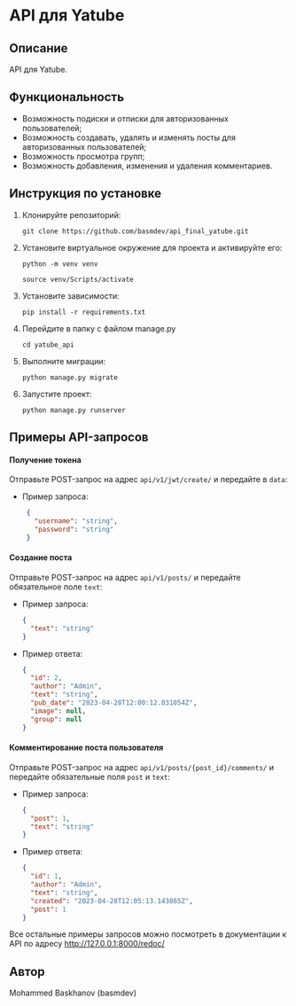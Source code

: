 # API для Yatube

## Описание

API для Yatube.

## Функциональность

- Возможность подиски и отписки для авторизованных пользователей;
- Возможность создавать, удалять и изменять посты для авторизованных пользователей;
- Возможность просмотра групп;
- Возможность добавления, изменения и удаления комментариев.

## Инструкция по установке

1. Клонируйте репозиторий:

   ```
   git clone https://github.com/basmdev/api_final_yatube.git
   ```

2. Установите виртуальное окружение для проекта и активируйте его:

   ```
   python -m venv venv
   ```
   ```
   source venv/Scripts/activate
   ```

3. Установите зависимости:

   ```
   pip install -r requirements.txt
   ```
   
4. Перейдите в папку с файлом manage.py
   ```
   cd yatube_api
   ```
   
5. Выполните миграции:

   ```
   python manage.py migrate
   ```

6. Запустите проект:

   ```
   python manage.py runserver
   ```

## Примеры API-запросов

#### Получение токена

Отправьте POST-запрос на адрес `api/v1/jwt/create/` и передайте в `data`:

- Пример запроса:

   ```json
    {
      "username": "string",
      "password": "string"
    }
   ```

#### Создание поста

Отправьте POST-запрос на адрес `api/v1/posts/` и передайте обязательное поле `text`:

- Пример запроса:

   ```json
   {
     "text": "string"
   }
   ```

- Пример ответа:

   ```json
   {
     "id": 2,
     "author": "Admin",
     "text": "string",
     "pub_date": "2023-04-28T12:00:12.031054Z",
     "image": null,
     "group": null
   }
   ```

#### Комментирование поста пользователя

Отправьте POST-запрос на адрес `api/v1/posts/{post_id}/comments/` и передайте обязательные поля `post` и `text`:

- Пример запроса:

   ```json
   {
     "post": 1,
     "text": "string"
   }
   ```

- Пример ответа:

   ```json
   {
     "id": 1,
     "author": "Admin",
     "text": "string",
     "created": "2023-04-28T12:05:13.143865Z",
     "post": 1
   }
   ```
Все остальные примеры запросов можно посмотреть в документации к API по адресу http://127.0.0.1:8000/redoc/

## Автор

Mohammed Baskhanov (basmdev)